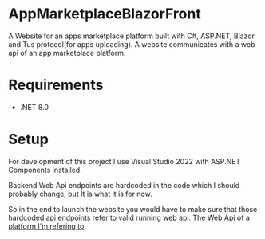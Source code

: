 # AppMarketplaceBlazorFront

A Website for an apps marketplace platform built with C#, ASP.NET, Blazor and Tus protocol(for apps uploading). A website communicates with a web api of an app marketplace platform.

# Requirements

- .NET 8.0

# Setup

For development of this project I use Visual Studio 2022 with ASP.NET Components installed.

Backend Web Api endpoints are hardcoded in the code which I should probably change, but It is what it is for now.

So in the end to launch the website you would have to make sure that those hardcoded api endpoints refer to valid running web api.
[The Web Api of a platform I'm refering to]([https://www.google.com](https://github.com/GrigoriySergeev40103/AppsMarketplaceWebApi/tree/master)https://github.com/GrigoriySergeev40103/AppsMarketplaceWebApi/tree/master).
